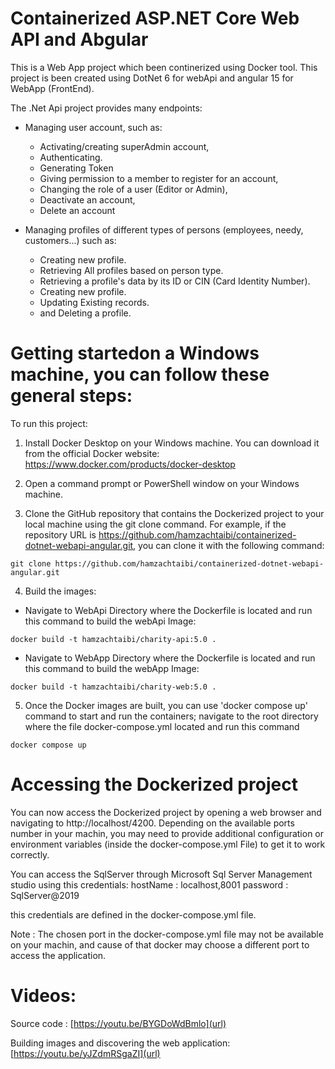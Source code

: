 # Containerized ASP.NET Core Web API and Abgular

This is a Web App project which been continerized using Docker tool.
This project is been created using DotNet 6 for webApi and angular 15 for WebApp (FrontEnd).

The .Net Api project provides many endpoints:
  - Managing user account, such as:
    - Activating/creating superAdmin account,
    - Authenticating.
    - Generating Token
    - Giving permission to a member to register for an account,
    - Changing the role of a user (Editor or Admin),
    - Deactivate an account,
    - Delete an account
  
  - Managing profiles of different types of persons (employees, needy, customers...) such as:
     - Creating new profile.
     - Retrieving All profiles based on person type.
     - Retrieving a profile's data by its ID or CIN (Card Identity Number).
     - Creating new profile.
     - Updating Existing records.
     - and Deleting a profile.

# Getting startedon a Windows machine, you can follow these general steps:

To run this project:

1. Install Docker Desktop on your Windows machine. You can download it from the official Docker website: https://www.docker.com/products/docker-desktop

2. Open a command prompt or PowerShell window on your Windows machine.

3. Clone the GitHub repository that contains the Dockerized project to your local machine using the git clone command. For example, if the repository URL is https://github.com/hamzachtaibi/containerized-dotnet-webapi-angular.git, you can clone it with the following command:
```
git clone https://github.com/hamzachtaibi/containerized-dotnet-webapi-angular.git
```
4. Build the images:
  - Navigate to WebApi Directory where the Dockerfile is located and run this command to build the webApi Image:
  ```
  docker build -t hamzachtaibi/charity-api:5.0 .
  ```
 - Navigate to WebApp Directory where the Dockerfile is located and run this command to build the webApp Image:
  ```
  docker build -t hamzachtaibi/charity-web:5.0 .
  ```
5. Once the Docker images are built, you can use 'docker compose up' command to start and run the containers;
  navigate to the root directory where the file docker-compose.yml located and run this command
  ```
  docker compose up
  ```
  
# Accessing the Dockerized project
You can now access the Dockerized project by opening a web browser and navigating to http://localhost/4200.
Depending on the available ports number in your machin, you may need to provide additional configuration or environment variables (inside the docker-compose.yml File) to get it to work correctly.

You can access the SqlServer through Microsoft Sql Server Management studio using this credentials:
hostName : localhost,8001
password : SqlServer@2019

this credentials are defined in the docker-compose.yml file.

Note :
The chosen port in the docker-compose.yml file may not be available on your machin, and cause of that docker may choose a different port to access the application.

# Videos:

Source code :
[https://youtu.be/BYGDoWdBmlo](url)

Building images and discovering the web application:
[https://youtu.be/yJZdmRSgaZI](url)

